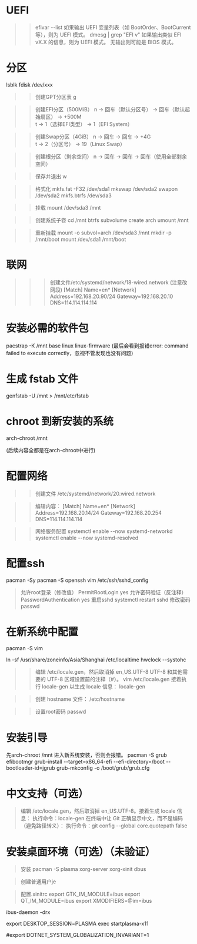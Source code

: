 # UEFI
>> efivar --list
​​如果输出 UEFI 变量列表​​（如 BootOrder、BootCurrent 等），则为 UEFI 模式。
>> dmesg | grep "EFI v"
如果输出类似 EFI vX.X 的信息，则为 UEFI 模式。
无输出则可能是 BIOS 模式。
# 分区
lsblk
fdisk /dev/xxx

>> ​​创建GPT分区表​​
g

>> 创建EFI分区（500MiB）​​
n → 回车（默认分区号） → 回车（默认起始扇区） → +500M  
t → 1（选择EFI类型） → 1（EFI System）

>> 创建Swap分区（4GiB）
n → 回车 → 回车 → +4G  
t → 2（分区号） → 19（Linux Swap）

>> 创建根分区（剩余空间）
n → 回车 → 回车 → 回车（使用全部剩余空间）

>> 保存并退出
w

>> 格式化
mkfs.fat -F32 /dev/sda1
mkswap /dev/sda2
swapon /dev/sda2
mkfs.btrfs /dev/sda3

>> 挂载
mount /dev/sda3 /mnt

>> 创建系统子卷
cd /mnt
btrfs subvolume create arch
umount /mnt

>> 重新挂载
mount -o subvol=arch /dev/sda3 /mnt
mkdir -p /mnt/boot
mount /dev/sda1 /mnt/boot

# 联网
>>> 创建文件/etc/systemd/network/18-wired.network (注意改网段)
[Match]
Name=en*
[Network]
Address=192.168.20.90/24
Gateway=192.168.20.10
DNS=114.114.114.114

# 安装必需的软件包
pacstrap -K /mnt base linux linux-firmware
(最后会看到报错error: command failed to execute correctly，忽视不管发现也没有问题)

# 生成 fstab 文件
genfstab -U /mnt > /mnt/etc/fstab

# chroot 到新安装的系统
arch-chroot /mnt

(后续内容全都是在arch-chroot中进行)

# 配置网络
>> 创建文件
/etc/systemd/network/20.wired.network

>> 编辑内容：
[Match]
Name=en*
[Network]
Address=192.168.20.14/24
Gateway=192.168.20.254
DNS=114.114.114.114

>> 网络服务配置
systemctl enable --now systemd-networkd
systemctl enable --now systemd-resolved

# 配置ssh
pacman -Sy
pacman -S openssh
vim /etc/ssh/sshd_config
> 允许root登录（修改值）
PermitRootLogin yes
> 允许密码验证（反注释）
PasswordAuthentication yes
> 重启sshd
systemctl restart sshd
> 修改密码
passwd

# 在新系统中配置
pacman -S vim

ln -sf /usr/share/zoneinfo/Asia/Shanghai /etc/localtime
hwclock --systohc

>> 编辑 /etc/locale.gen，然后取消掉 en_US.UTF-8 UTF-8 和其他需要的 UTF-8 区域设置前的注释（#）。
vim /etc/locale.gen
>> 接着执行 locale-gen 以生成 locale 信息：
locale-gen

>> 创建 hostname 文件：
/etc/hostname

>> 设置root密码
passwd

# 安装引导
先arch-chroot /mnt 进入新系统安装，否则会报错。
pacman -S grub efibootmgr
grub-install --target=x86_64-efi --efi-directory=/boot --bootloader-id=jgrub
grub-mkconfig -o /boot/grub/grub.cfg


# 中文支持（可选）
>编辑 /etc/locale.gen，然后取消掉 en_US.UTF-8。接着生成 locale 信息：
执行命令：locale-gen
>在终端中让 Git 正确显示中文，而不是编码（避免路径转义）：
执行命令：git config --global core.quotepath false


# 安装桌面环境（可选）（未验证）
> 安装
pacman -S plasma xorg-server xorg-xinit dbus

> 创建普通用户je

> 配置.xinitrc
export GTK_IM_MODULE=ibus
export QT_IM_MODULE=ibus
export XMODIFIERS=@im=ibus

ibus-daemon -drx

export DESKTOP_SESSION=PLASMA
exec startplasma-x11

#export DOTNET_SYSTEM_GLOBALIZATION_INVARIANT=1

